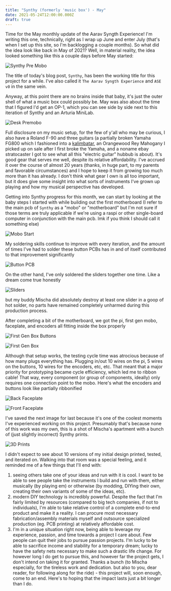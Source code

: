 ```yaml
---
title: "Synthy (formerly 'music box') - May"
date: 2021-05-24T12:00:00.000Z
draft: true
---
```


Time for the May monthly update of the Aarav Syngth Experience! I'm writing this one, technically, right as I wrap up June and enter July (that's when I set up this site, so I'm backlogging a couple months). So what did the idea look like back in May of 2021? Well, in material reality, the idea looked something like this a couple days before May started:

![Synthy Pre Mobo](/images/synth_may/premobo.jpg?resize=300 'Synthy pre mobo')

The title of today's blog post, `Synthy`, has been the working title for this project for a while. I've also called it `The Aarav Syngth Experience` and `ASE v0` in the same vein.

Anyway, at this point there are no brains inside that baby, it's just the outer shell of what a music box could possibly be. May was also about the time that I figured I'd get an OP-1, which you can see side by side next to this iteration of Synthy and an Arturia MiniLab.

![Desk Premobo](/images/synth_may/premobo_desk.jpg?resize=300 'desk premobo')

Full disclosure on my music setup, for the few of y'all who may be curious, I also have a Roland F-90 and three guitars (a partially broken Yamaha FG800 which I fashioned into a [kalimbatar](http://http://syngths.xyz/blog/woodworking/), an Orangewood Rey Mahogany I picked up on sale after I first broke the Yamaha, and a noname ebay stratocaster I got to see what all this "electric guitar" hubbub is about). It's good gear that serves me well, despite its relative affordability. I've accrued it over the course of almost 20 years (thanks, in huge part, to my parents and favorable circumstances) and I hope to keep it from growing too much more than it has already. I don't think what gear I own is all too important, but it does give some insight into what sorts of instruments I've grown up playing and how my musical perspective has developed.

Getting into Synthy progress for this month, we can start by looking at the baby steps I started with while building out the first motherboard (I refer to the main pcb of `Synthy` as a "mobo" or "motherboard" but I'm not sure if those terms are truly applicable if we're using a raspi or other single-board computer in conjunction with the main pcb. lmk if you think I should call it something else)

![Mobo Start](/images/synth_may/mobo_start.jpg?resize=300 'mobo start')

My soldering skills continue to improve with every iteration, and the amount of times I've had to solder these button PCBs has in and of itself contributed to that improvement significantly

![Button PCB](/images/synth_may/button_pcb.jpg?resize=300 'button pcb')

On the other hand, I've only soldered the sliders together one time. Like a dream come true honestly

![Sliders](/images/synth_may/sliders_soldered.jpg?resize=300 'sliders')

but my buddy Mischa did absolutely destroy at least one slider in a goop of hot solder, no parts have remained completely unharmed during this production process.

After completing a bit of the motherboard, we got the pi, first gen mobo, faceplate, and encoders all fitting inside the box properly

![First Gen Box Buttons](/images/synth_may/first_gen_box_buttons.jpg?resize=300 'first gen box buttons')

![First Gen Box](/images/synth_may/first_gen_box.jpg?resize=300 'first gen box')

Although that setup works, the testing cycle time was atrocious because of how many plugs everything has. Plugging in/out 10 wires on the pi, 5 wires on the buttons, 10 wires for the encoders, etc, etc. That meant that a major priority for prototyping became cycle efficiency, which led me to ribbon cable! That way, every component (or group of components, ideally) only requires one connection point to the mobo. Here's what the encoders and buttons look like partially ribbonified

![Back Faceplate](/images/synth_may/faceplate_back.jpg?resize=300 'back faceplate')

![Front Faceplate](/images/synth_may/faceplate_front.jpg?resize=300 'front faceplate')

I've saved the next image for last because it's one of the coolest moments I've experienced working on this project. Presumably that's because none of this work was my own, this is a shot of Mischa's apartment with a bunch of (just slightly incorrect) Synthy prints.

![3D Prints](/images/synth_may/box_3d_prints.jpg?resize=300 '3d prints')

I didn't expect to see about 10 versions of my initial design printed, tested, and iterated on. Walking into that room was a special feeling, and it reminded me of a few things that I'll end with:
1. seeing others take one of your ideas and run with it is cool. I want to be able to see people take the instruments I build and run with them, either musically (by playing em) or otherwise (by modding, DIYing their own, creating their own variants of some of the ideas, etc).
2. modern DIY technology is incredibly powerful. Despite the fact that I'm fairly limited by resources (compared to big tech companies, if not to individuals), I'm able to take relative control of a complete end-to-end product and make it a reality. I can procure most necessary fabrication/assembly materials myself and outsource specialized production (eg. PCB printing) at relatively affordable cost.
3. I'm in a unique situation right now, being able to leverage my experience, passion, and time towards a project I care about. Few people can quit their jobs to pursue passion projects. I'm lucky to be able to sacrifice income and stability for a temporary dream; lucky to have the safety nets necessary to make such a drastic life change. For however long I do get to pursue this, and however far the project gets, I don't intend on taking it for granted. Thanks a bunch (to Mischa especially, for the tireless work and dedication. but also to you, dear reader, for following along for the ride) - this project will, soon enough, come to an end. Here's to hoping that the impact lasts just a bit longer than I do.